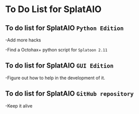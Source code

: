# To Do List for SplatAIO

## To do list for SplatAIO `Python Edition`
-Add more hacks

-Find a Octohax+ python script for `Splatoon 2.11`

## To do list for SplatAIO `GUI Edition`
-Figure out how to help in the development of it.

## To do list for SplatAIO `GitHub repository`
-Keep it alive

